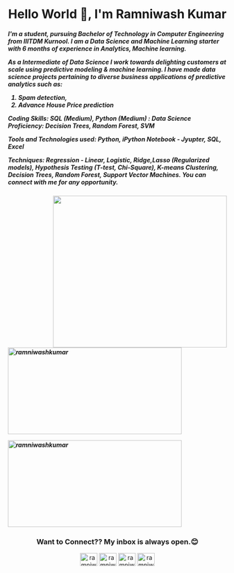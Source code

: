 <h1 align="center">Hello World 👋, I'm Ramniwash Kumar</h1>

<h5> I'm a student, pursuing Bachelor of Technology in Computer Engineering from IIITDM Kurnool. I am a Data Science and Machine Learning starter with 6 months of experience in Analytics, Machine learning.

As a Intermediate of Data Science I work towards delighting customers at scale using predictive modeling & machine learning. I have made data science projects pertaining to diverse business applications of predictive analytics such as:
1) Spam detection,
2) Advance House Price prediction

Coding Skills: SQL (Medium), Python (Medium) : Data Science Proficiency: Decision Trees, Random Forest, SVM

Tools and Technologies used: Python, iPython Notebook - Jyupter, SQL, Excel

Techniques: Regression - Linear, Logistic, Ridge,Lasso (Regularized models), Hypothesis Testing (T-test, Chi-Square), K-means Clustering, Decision Trees, Random Forest, Support Vector Machines. You can connect with me for any opportunity.<h5>
  
<p>

<p>
<img align="right" height="350" width="400" src="https://cdn.dribbble.com/users/2238041/screenshots/4763918/working.gif" /> </a>
<p>&nbsp;<img align="center" height="200px" width="400px" src="https://github-readme-stats.vercel.app/api?username=ramniwashkumar&show_icons=true&locale=en&theme=radical" alt="ramniwashkumar" /></p>
<p><img align="center" height="200px" width="400px" src="https://github-readme-streak-stats.herokuapp.com/?user=ramniwashkumar&theme=radical" alt="ramniwashkumar" /></p>
</p>


<h3 align="center">Want to Connect?? My inbox is always open.😊</h3>
<p align="center">
<a href="https://twitter.com/ramniwashkr" target="blank"><img align="center" src="https://raw.githubusercontent.com/rahuldkjain/github-profile-readme-generator/master/src/images/icons/Social/twitter.svg" alt="ramniwashkr" height="30" width="40" /></a>
<a href="mailto:ramniwashkumar786@gmail.com" target="blank"> <img align="center" src="https://storage.googleapis.com/gweb-uniblog-publish-prod/images/Gmail.max-1100x1100.png" alt="ramniwashkumar786" height="30" width="40"/></a>
<a href="https://linkedin.com/in/ramniwashkumar" target="blank"><img align="center" src="https://raw.githubusercontent.com/rahuldkjain/github-profile-readme-generator/master/src/images/icons/Social/linked-in-alt.svg" alt="ramniwashkumar" height="30" width="40" /></a>
<a href="https://instagram.com/ramniwashkumar786" target="blank"><img align="center" src="https://raw.githubusercontent.com/rahuldkjain/github-profile-readme-generator/master/src/images/icons/Social/instagram.svg" alt="ramniwashkumar786" height="30" width="40" /></a>
</p>
